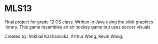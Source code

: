 # MLS13

Final project for grade 12 CS class. Written in Java using the slick graphics library.
This game resembles an air hockey game but uses soccer visuals.

Created by: Mikhail Kazhamiaka, Arthur Wang, Kevin Wang.
